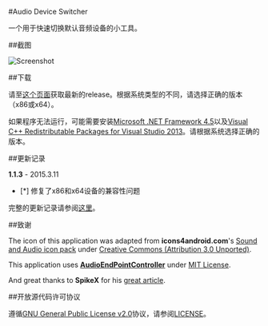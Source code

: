 #Audio Device Switcher

一个用于快速切换默认音频设备的小工具。

##截图

![Screenshot](http://pic.yupoo.com/bitex/EuFb3rH7/11y2VS.png)

##下载

请至[这个页面](https://github.com/7bitex/Audio-Device-Switcher/releases/latest)获取最新的release。根据系统类型的不同，请选择正确的版本（x86或x64）。

如果程序无法运行，可能需要安装[Microsoft .NET Framework 4.5](http://www.microsoft.com/zh-CN/download/details.aspx?id=30653)以及[Visual C++ Redistributable Packages for Visual Studio 2013](http://www.microsoft.com/zh-CN/download/details.aspx?id=40784)。请根据系统选择正确的版本。

##更新记录

**1.1.3** - 2015.3.11

 - [*] 修复了x86和x64设备的兼容性问题

完整的更新记录请参阅[这里](https://github.com/7bitex/Audio-Device-Switcher/blob/master/VERSIONS.zh-CN.md)。

##致谢

The icon of this application was adapted from **icons4android.com**'s [Sound and Audio icon pack](https://www.iconfinder.com/icons/208039/audio_headphones_sound_icon) under [Creative Commons (Attribution 3.0 Unported)](http://creativecommons.org/licenses/by/3.0/).

This application uses **[AudioEndPointController](https://github.com/DanStevens/AudioEndPointController)** under [MIT License](http://www.opensource.org/licenses/MIT).

And great thanks to **SpikeX** for his [great article](http://www.spikex.net/programmatically-changing-the-default-audio-playback-device-on-windows-vista-windows-7/).

##开放源代码许可协议

遵循[GNU General Public License v2.0](http://www.gnu.org/licenses/gpl-2.0.html)协议，请参阅[LICENSE](https://github.com/7bitex/Audio-Device-Switcher/blob/master/LICENSE)。
